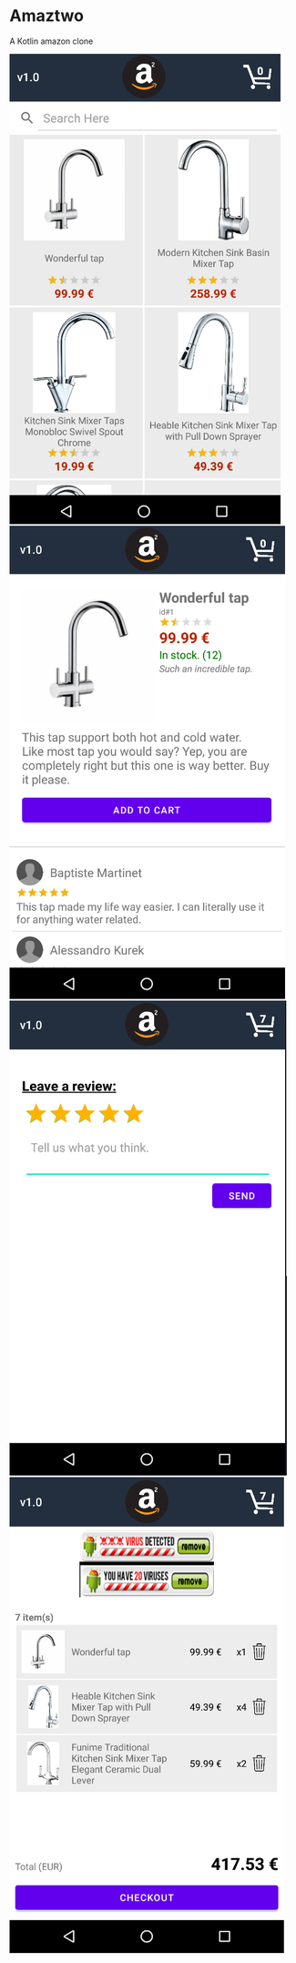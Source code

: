 # Amaztwo
A Kotlin amazon clone

![Menu](image.png?raw=true "Amazon")  
![Menu](image2.PNG?raw=true "Amazon")  
![Menu](image5.PNG?raw=true "Amazon")  
![Menu](image3.PNG?raw=true "Amazon")  
